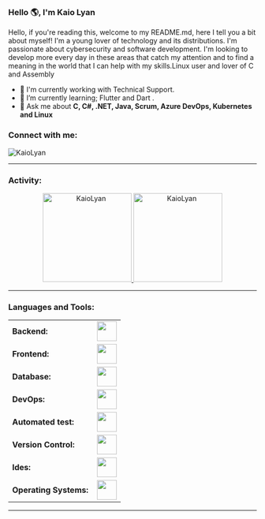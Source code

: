 <link rel="stylesheet" type='text/css' href="https://cdn.jsdelivr.net/gh/devicons/devicon@latest/devicon.min.css" />

### Hello 🌎, I'm Kaio Lyan

Hello, if you're reading this, welcome to my README.md, here I tell you a bit about myself!
I'm a young lover of technology and its distributions. I'm passionate about cybersecurity and software development. I'm looking to develop more every day in these areas that catch my attention and to find a meaning in the world that I can help with my skills.Linux user and lover of C and Assembly


  - 🔭 I'm currently working with Technical Support.
  - 🌱 I’m currently learning; Flutter and Dart .
  - 💬 Ask me about **C, C#, .NET, Java, Scrum, Azure DevOps, Kubernetes and Linux**


<h3 align="left">Connect with me:</h3>
<p align="left">
<a href="www.linkedin.com/in/kaio-lyan-151a1631b" target="blank"><i align="center" class="devicon-linkedin-plain colored" alt="Kaio_Lyan" height="40" width="60" ></i>
</a>
</p>

<p align="left"> <img src="https://komarev.com/ghpvc/?username=kaio-dot&label=Profile%20views&color=0e75b6&style=flat" alt="KaioLyan" /> </p>


------
<h3 align="left">Activity:</h3>

<div align="center">
  <a href="https://github.com/kaio-dot">
    <img height="180em" src="https://github-readme-stats.vercel.app/api/top-langs?username=kaio-dot&show_icons=true&locale=en&layout=compact&theme=tokyonight" alt="KaioLyan"/>
    <img height="180em" src="https://github-readme-stats.vercel.app/api?username=kaio-dot&show_icons=true&locale=en&layout=compact&theme=tokyonight" alt="KaioLyan"/>
  </a>
</div>

------
<h3 align="left">Languages and Tools:</h3>
<table>
    <tr>
        <td style="font-weight: bold; padding-right: 10px; vertical-align: center; border: none;">Backend:</td>
        <td><img height="40" src="https://skillicons.dev/icons?i=java,cs,c,net,python,dart,"/></td>
    </tr>
    <tr>
        <td style="font-weight: bold; padding-right: 10px; vertical-align: center;">Frontend:</td>
        <td><img height="40" src="https://skillicons.dev/icons?i=react,js,flutter"/></td>
    </tr>
    <tr>
        <td style="font-weight: bold; padding-right: 10px; vertical-align: center; border: none;">Database:</td>
        <td><img height="40" src="https://skillicons.dev/icons?i=mysql,postgresql,mongodb,elasticsearch"/></td>
    </tr>
    <tr>
        <td style="font-weight: bold; padding-right: 10px; vertical-align: center; border: none;">DevOps:</td>
        <td><img height="40" src="https://skillicons.dev/icons?i=kubernetes,terraform"/></td>
    </tr>
    <tr>
        <td style="font-weight: bold; padding-right: 10px; vertical-align: center; border: none;">Automated test:</td>
        <td><img height="40" src="https://skillicons.dev/icons?i=selenium,cypress"/></td>
    </tr>
    <tr>
        <td style="font-weight: bold; padding-right: 10px; vertical-align: center; border: none;">Version Control:</td>
        <td><img height="40" src="https://skillicons.dev/icons?i=git,github"/></td>
    </tr>
    <tr>
        <td style="font-weight: bold; padding-right: 10px; vertical-align: center; border: none;">Ides:</td>
        <td><img height="40" src="https://skillicons.dev/icons?i=vscode,visualstudio,sublime"/></td>
    </tr>
    <tr>
        <td style="font-weight: bold; padding-right: 10px; vertical-align: center; border: none;">Operating Systems:</td>
        <td><img height="40" src="https://skillicons.dev/icons?i=windows,ubuntu,debian,linux,kali"/></td>
    </tr>
</table>

------

